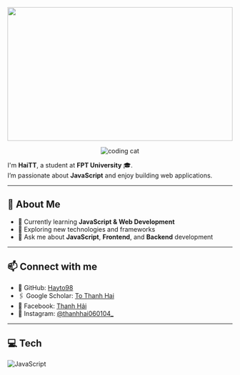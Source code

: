 


<p align="center">
 <img width="100%" height="300" 
     src="https://capsule-render.vercel.app/api?type=waving&color=gradient&customColorList=6,11,20&height=300&section=header&text=Hi%20there,%20I'm%20Hải%20👋&fontSize=50&fontColor=fff&animation=twinkling&fontAlignY=50&desc=Software%20Engineer&descAlignY=70&descSize=20"/>

</p>

<p align="center">
  <img
    src="https://media1.giphy.com/media/v1.Y2lkPTc5MGI3NjExaWViMmN1dnBydXo5MjhzajF3M29odHpwNm0yam9oN3R0MGVvdXllNiZlcD12MV9pbnRlcm5hbF9naWZfYnlfaWQmY3Q9Zw/y5OffROvBod0s/giphy.gif"
    alt="coding cat"
  />
</p>



I'm **HaiTT**, a student at **FPT University** 🎓.  
I’m passionate about **JavaScript** and enjoy building web applications.

---

## 🚀 About Me
- 🌱 Currently learning **JavaScript & Web Development**  
- 🔭 Exploring new technologies and frameworks  
- 💬 Ask me about **JavaScript**, **Frontend**, and **Backend** development  

---

## 📫 Connect with me
- 🔗 GitHub: [Hayto98](https://github.com/Hayto98)  
- 🖇️ Google Scholar: [To Thanh Hai](https://scholar.google.com/citations?user=lAAr59QAAAAJ&hl=en)  
- 📘 Facebook: [Thanh Hải](https://www.facebook.com/thanh.hai.81426/)  
- 📸 Instagram: [@thanhhai060104_](https://www.instagram.com/thanhhai060104_/)  

---

## 💻 Tech

![JavaScript](https://img.shields.io/badge/javascript-%23323330.svg?style=for-the-badge&logo=javascript&logoColor=%23F7DF1E)
